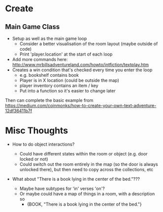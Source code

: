 # Create
## Main Game Class
* Setup as well as the main game loop
  * Consider a better visualisation of the room layout (maybe outside of code)
  * Print 'player.location' at the start of each loop
* Add more commands here: http://www.mrbillsadventureland.com/howto/intfiction/textplay.htm
* Creates a win condition that's checked every time you enter the loop
  * e.g. bookshelf contains book
  * Player is in X location (could be outside the map)
  * player inventory contains an item / key
  * Put into a function so it's easier to change later

Then can complete the basic example from https://medium.com/coinmonks/how-to-create-your-own-text-adventure-12df36411b7f

# Misc Thoughts
* How to do object interactions?
  * Could have different states within the room or object (e.g. door locked or not)
  * Could switch out the room entirely in the map (so the door is always unlocked there), but then 
  need to copy across the collections, etc

* What about "There is a book lying in the center of the bed."???
  * Maybe have subtypes for 'in' verses 'on'?
  * Or maybe could have a map of things in a room, with a description so
    * {BOOK, "There is a book lying in the center of the bed."} 
